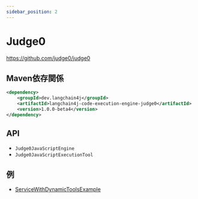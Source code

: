 ```yaml
---
sidebar_position: 2
---
```


# Judge0

https://github.com/judge0/judge0

## Maven依存関係

```xml
<dependency>
    <groupId>dev.langchain4j</groupId>
    <artifactId>langchain4j-code-execution-engine-judge0</artifactId>
    <version>1.0.0-beta4</version>
</dependency>
```

## API

- `Judge0JavaScriptEngine`
- `Judge0JavaScriptExecutionTool`


## 例

- [ServiceWithDynamicToolsExample](https://github.com/langchain4j/langchain4j-examples/blob/main/other-examples/src/main/java/ServiceWithDynamicToolsExample.java)
